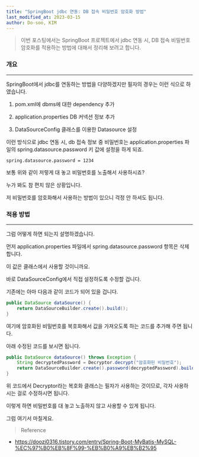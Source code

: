 ```yaml
---
title: "SpringBoot jdbc 연동: DB 접속 비밀번호 암호화 방법"
last_modified_at: 2023-03-15
author: Do-soo, KIM
---
```



> 이번 포스팅에서는 SpringBoot 프로젝트에서 jdbc 연동 시, DB 접속 비밀번호 암호화를 적용하는 방법에 대해서 정리해 보려고 합니다.

### 개요
---

SpringBoot에서 jdbc를 연동하는 방법을 다양하겠지만 필자의 경우는 이런 식으로 하였습니다.

1. pom.xml에 dbms에 대한 dependency 추가

2. application.properties DB 커넥션 정보 추가

3. DataSourceConfig 클래스를 이용한 Datasource 설정

이런 방식으로 jdbc 연동 시, db 접속 정보 중 비밀번호는 application.properties 파일의 spring.datasource.password 키 값에 설정을 하게 되죠.

```
spring.datasource.password = 1234
```

보통 위와 같이 저렇게 대 놓고 비밀번호를 노출해서 사용하시죠?

누가 봐도 참 편치 않은 상황입니다.

저 비밀번호를 암호화해서 사용하는 방법이 있으니 걱정 안 하셔도 됩니다.

### 적용 방법
---

그럼 어떻게 하면 되는지 설명하겠습니다.

먼저 application.properties 파일에서 spring.datasource.password 항목은 삭제합니다.

이 값은 클래스에서 사용할 것이니까요.

바로 DataSourceConfig에서 직접 설정하도록 수정할 겁니다.

기존에는 아마 다음과 같이 코드가 되어 있을 겁니다.

```java
public DataSource dataSource() {
    return DataSourceBuilder.create().build();
}
```
여기에 암호화된 비밀번호를 복호화해서 값을 가져오도록 하는 코드를 추가해 주면 됩니다.

아래 수정된 코드를 보시면 됩니다.

```java
public DataSource dataSource() throws Exception {
    String decryptedPassword = Decryptor.decrypt("암호화된 비밀번호");
    return DataSourceBuilder.create().password(decryptedPassword).build();
}
```
위 코드에서 Decryptor라는 복호화 클래스는 필자가 사용하는 것이므로, 각자 사용하시는 걸로 수정하시면 됩니다.

이렇게 하면 비밀번호를 대 놓고 노출하지 않고 사용할 수 있게 됩니다.

그럼 여기서 마칠게요.

> Reference

- https://doozi0316.tistory.com/entry/Spring-Boot-MyBatis-MySQL-%EC%97%B0%EB%8F%99-%EB%B0%A9%EB%B2%95




